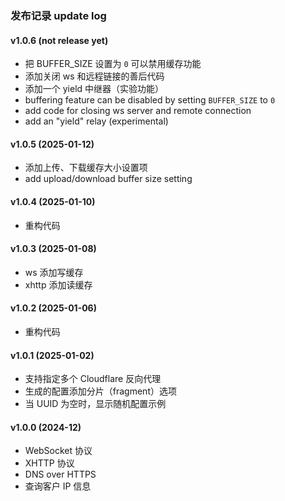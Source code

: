 ### 发布记录 update log

#### v1.0.6 (not release yet)
 * 把 BUFFER_SIZE 设置为 `0` 可以禁用缓存功能
 * 添加关闭 ws 和远程链接的善后代码
 * 添加一个 yield 中继器（实验功能）
 * buffering feature can be disabled by setting `BUFFER_SIZE` to `0`
 * add code for closing ws server and remote connection
 * add an "yield" relay (experimental)

#### v1.0.5 (2025-01-12)
 * 添加上传、下载缓存大小设置项
 * add upload/download buffer size setting

#### v1.0.4 (2025-01-10)
 * 重构代码

#### v1.0.3 (2025-01-08)
 * ws 添加写缓存
 * xhttp 添加读缓存

#### v1.0.2 (2025-01-06)
 * 重构代码

#### v1.0.1 (2025-01-02)
 * 支持指定多个 Cloudflare 反向代理
 * 生成的配置添加分片（fragment）选项
 * 当 UUID 为空时，显示随机配置示例

#### v1.0.0 (2024-12)
 * WebSocket 协议
 * XHTTP 协议
 * DNS over HTTPS
 * 查询客户 IP 信息
